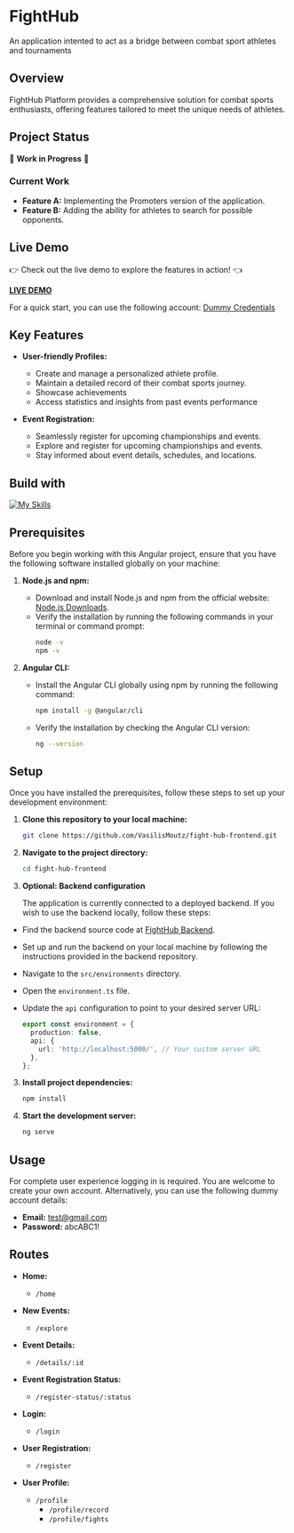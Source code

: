 # FightHub

An application intented to act as a bridge between combat sport athletes and tournaments

## Overview

FightHub Platform provides a comprehensive solution for combat sports enthusiasts, offering features tailored to meet the unique needs of athletes.

## Project Status
🚧 **Work in Progress** 🚧

### Current Work
- **Feature A:** Implementing the Promoters version of the application.
- **Feature B:** Adding the ability for athletes to search for possible opponents.

## Live Demo

👉 Check out the live demo to explore the features in action! 👈

**[LIVE DEMO](https://vasilismoutz.github.io/fight-hub-frontend/)**

For a quick start, you can use the following account:
[Dummy Credentials](#usage)

## Key Features

- **User-friendly Profiles:**
  - Create and manage a personalized athlete profile.
  - Maintain a detailed record of their combat sports journey.
  - Showcase achievements
  - Access statistics and insights from past events performance

- **Event Registration:**
  - Seamlessly register for upcoming championships and events.
  - Explore and register for upcoming championships and events.
  - Stay informed about event details, schedules, and locations.


## Build with

[![My Skills](https://skillicons.dev/icons?i=,mongo,express,angular,nodejs)](https://skillicons.dev)

## Prerequisites

Before you begin working with this Angular project, ensure that you have the following software installed globally on your machine:

1. **Node.js and npm:**
   - Download and install Node.js and npm from the official website: [Node.js Downloads](https://nodejs.org/).
   - Verify the installation by running the following commands in your terminal or command prompt:
     ```bash
     node -v
     npm -v
     ```

2. **Angular CLI:**
   - Install the Angular CLI globally using npm by running the following command:
     ```bash
     npm install -g @angular/cli
     ```
   - Verify the installation by checking the Angular CLI version:
     ```bash
     ng --version
     ```
## Setup
Once you have installed the prerequisites, follow these steps to set up your development environment:
1. **Clone this repository to your local machine:**
   ```bash
   git clone https://github.com/VasilisMoutz/fight-hub-frontend.git
   
2. **Navigate to the project directory:**
   ```bash
   cd fight-hub-frontend

3. **Optional: Backend configuration**

   The application is currently connected to a deployed backend. If you wish to use the backend locally, follow these steps:

  - Find the backend source code at [FightHub Backend](https://github.com/VasilisMoutz/fight-hub-backend).

  - Set up and run the backend on your local machine by following the instructions provided in the backend repository.

  - Navigate to the `src/environments` directory.

  - Open the `environment.ts` file.
    
  - Update the `api` configuration to point to your desired server URL:

    ```typescript
    export const environment = {
      production: false,
      api: {
        url: 'http://localhost:5000/', // Your custom server URL
      },
    };

3. **Install project dependencies:**
   ```bash
   npm install

4. **Start the development server:**
   ```bash
   ng serve

## Usage
For complete user experience logging in is required. You are welcome to create your own account. Alternatively, you can use the following dummy account details:

- **Email:** test@gmail.com
- **Password:** abcABC1!

## Routes

- **Home:**
  - `/home`

- **New Events:**
  - `/explore`

- **Event Details:**
  - `/details/:id`

- **Event Registration Status:**
  - `/register-status/:status`

- **Login:**
  - `/login`

- **User Registration:**
  - `/register`

- **User Profile:**
  - `/profile`
    - `/profile/record`
    - `/profile/fights`
